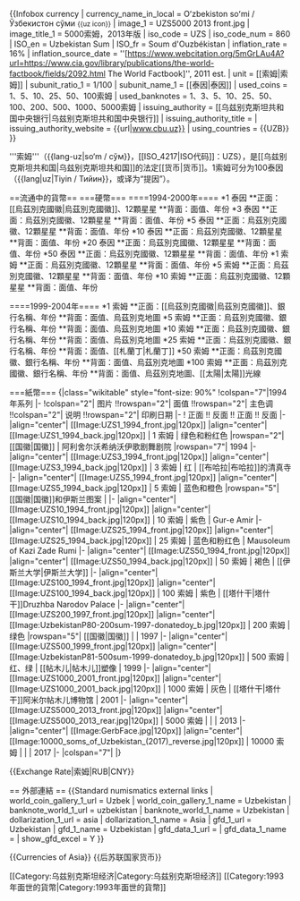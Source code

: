 {{Infobox currency
| currency_name_in_local   = Oʻzbekiston soʻmi / Ўзбекистон сўми <small>{{uz icon}}</small>
| image_1                  = UZS5000 2013 front.jpg
| image_title_1            = 5000索姆，2013年版
| iso_code                 = UZS
| iso_code_num             = 860
| ISO_en                   = Uzbekistan Sum
| ISO_fr                   = Soum d'Ouzbékistan
| inflation_rate           = 16%
| inflation_source_date    = ''[https://www.webcitation.org/5mGrLAu4A?url=https://www.cia.gov/library/publications/the-world-factbook/fields/2092.html The World Factbook]'', 2011 est.
| unit                     = [[索姆|索姆]]
| subunit_ratio_1          = 1/100
| subunit_name_1           = [[泰因|泰因]]
| used_coins               = 1、5、10、25、50、100索姆
| used_banknotes           = 1、3、5、10、25、50、100、200、500、1000、5000索姆
| issuing_authority        = [[乌兹别克斯坦共和国中央银行|乌兹别克斯坦共和国中央银行]]
| issuing_authority_title  = 
| issuing_authority_website = {{url|www.cbu.uz}}
| using_countries          = {{UZB}}
}}

'''索姆'''（{{lang-uz|so‘m / сўм}}，[[ISO_4217|ISO代码]]：UZS），是[[乌兹别克斯坦共和国|乌兹别克斯坦共和国]]的法定[[货币|货币]]。1索姆可分为100泰因（{{lang|uz|Tiyin / Тийин}}，或译为“提因”）。

==流通中的貨幣==
===硬幣===
====1994-2000年====
*1 泰因
**正面：[[烏茲別克國徽|烏茲別克國徽]]、12顆星星
**背面：面值、年份
*3 泰因
**正面：烏茲別克國徽、12顆星星
**背面：面值、年份
*5 泰因
**正面：烏茲別克國徽、12顆星星
**背面：面值、年份
*10 泰因
**正面：烏茲別克國徽、12顆星星
**背面：面值、年份
*20 泰因
**正面：烏茲別克國徽、12顆星星
**背面：面值、年份
*50 泰因
**正面：烏茲別克國徽、12顆星星
**背面：面值、年份
*1 索姆
**正面：烏茲別克國徽、12顆星星
**背面：面值、年份
*5 索姆
**正面：烏茲別克國徽、12顆星星
**背面：面值、年份
*10 索姆
**正面：烏茲別克國徽、12顆星星
**背面：面值、年份

====1999-2004年====
*1 索姆
**正面：[[烏茲別克國徽|烏茲別克國徽]]、銀行名稱、年份
**背面：面值、烏茲別克地圖
*5 索姆
**正面：烏茲別克國徽、銀行名稱、年份
**背面：面值、烏茲別克地圖
*10 索姆
**正面：烏茲別克國徽、銀行名稱、年份
**背面：面值、烏茲別克地圖
*25 索姆
**正面：烏茲別克國徽、銀行名稱、年份
**背面：面值、[[札蘭丁|札蘭丁]]
*50 索姆
**正面：烏茲別克國徽、銀行名稱、年份
**背面：面值、烏茲別克地圖
*100 索姆
**正面：烏茲別克國徽、銀行名稱、年份
**背面：面值、烏茲別克地圖、[[太陽|太陽]]光線

===紙幣===
{|class="wikitable" style="font-size: 90%"
!colspan="7"|1994年系列
|-
!colspan="2"| 图片 !!rowspan="2"| 面值 !!rowspan="2"| 主色调 !!colspan="2"| 说明 !!rowspan="2"| 印刷日期
|-
! 正面 !! 反面 !! 正面 !! 反面
|-
|align="center"| [[Image:UZS1_1994_front.jpg|120px]]
|align="center"| [[Image:UZS1_1994_back.jpg|120px]]
| 1 索姆
| 绿色和粉红色
|rowspan="2"| [[国徽|国徽]]
| 阿利舍尔沃希纳沃伊歌剧舞剧院
|rowspan="7"| 1994
|-
|align="center"| [[Image:UZS3_1994_front.jpg|120px]]
|align="center"| [[Image:UZS3_1994_back.jpg|120px]]
| 3 索姆
| 红
| [[布哈拉|布哈拉]]的清真寺
|-
|align="center"| [[Image:UZS5_1994_front.jpg|120px]]
|align="center"| [[Image:UZS5_1994_back.jpg|120px]]
| 5 索姆
| 蓝色和橙色
|rowspan="5"| [[国徽|国徽]]和伊斯兰图案 
| 
|-
|align="center"| [[Image:UZS10_1994_front.jpg|120px]]
|align="center"| [[Image:UZS10_1994_back.jpg|120px]]
| 10 索姆
| 紫色
| Gur-e Amir
|-
|align="center"| [[Image:UZS25_1994_front.jpg|120px]]
|align="center"| [[Image:UZS25_1994_back.jpg|120px]]
| 25 索姆
| 蓝色和粉红色
| Mausoleum of Kazi Zade Rumi
|-
|align="center"| [[Image:UZS50_1994_front.jpg|120px]]
|align="center"| [[Image:UZS50_1994_back.jpg|120px]]
| 50 索姆
| 褐色
| [[伊斯兰大学|伊斯兰大学]]
|-
|align="center"| [[Image:UZS100_1994_front.jpg|120px]]
|align="center"| [[Image:UZS100_1994_back.jpg|120px]]
| 100 索姆
| 紫色
| [[塔什干|塔什干]]Druzhba Narodov Palace
|-
|align="center"| [[Image:UZS200_1997_front.jpg|120px]]
|align="center"| [[Image:UzbekistanP80-200sum-1997-donatedoy_b.jpg|120px]]
| 200 索姆
| 绿色
|rowspan="5"| [[国徽|国徽]]
| 
| 1997
|-
|align="center"| [[Image:UZS500_1999_front.jpg|120px]]
|align="center"| [[Image:UzbekistanP81-500sum-1999-donatedoy_b.jpg|120px]]
| 500 索姆
| 红、绿
| [[帖木儿|帖木儿]]塑像
| 1999
|-
|align="center"| [[Image:UZS1000_2001_front.jpg|120px]]
|align="center"| [[Image:UZS1000_2001_back.jpg|120px]]
| 1000 索姆
| 灰色
| [[塔什干|塔什干]]阿米尔帖木儿博物馆
| 2001
|-
|align="center"| [[Image:UZS5000_2013_front.jpg|120px]]
|align="center"| [[Image:UZS5000_2013_rear.jpg|120px]]
| 5000 索姆
| 
| 
| 2013
|-
|align="center"| [[Image:GerbFace.jpg|120px]]
|align="center"| [[Image:10000_soms_of_Uzbekistan_(2017)_reverse.jpg|120px]]
| 10000 索姆
| 
| 
| 2017
|-
|colspan="7"|
|}

{{Exchange Rate|索姆|RUB|CNY}}

== 外部連結 ==
{{Standard numismatics external links
| world_coin_gallery_1_url  = Uzbek
| world_coin_gallery_1_name = Uzbekistan
| banknote_world_1_url      = uzbekistan
| banknote_world_1_name     = Uzbekistan
| dollarization_1_url       = asia
| dollarization_1_name      = Asia
| gfd_1_url                 = Uzbekistan
| gfd_1_name                = Uzbekistan
| gfd_data_1_url            = 
| gfd_data_1_name           = 
| show_gfd_excel            = Y
}}

{{Currencies of Asia}}
{{后苏联国家货币}}

[[Category:乌兹别克斯坦经济|Category:乌兹别克斯坦经济]]
[[Category:1993年面世的貨幣|Category:1993年面世的貨幣]]